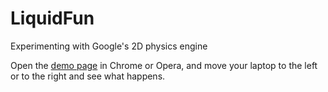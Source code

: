 # LiquidFun
Experimenting with Google's 2D physics engine

Open the [demo page](https://kostasx.github.io/LiquidFun) in Chrome or Opera, and move your laptop
to the left or to the right and see what happens.
